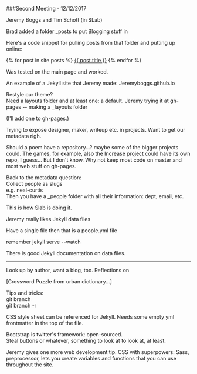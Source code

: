 ###Second Meeting - 12/12/2017

Jeremy Boggs and Tim Schott (in SLab)

Brad added a folder _posts to put Blogging stuff in

Here's a code snippet for pulling posts from that folder and putting up online:

{% for post in site.posts %}
<a href="{{ site.baseurl }}/{{ post.url }}">{{ post.title }}</a>
{% endfor %}

Was tested on the main page and worked.

An example of a Jekyll site that Jeremy made:  Jeremyboggs.github.io

Restyle our theme?  
Need a layouts folder and at least one: a default.
Jeremy trying it at gh-pages -- making a _layouts folder

(I'll add one to gh-pages.)
 
Trying to expose designer, maker, writeup etc. in projects. Want to get our metadata righ.

Should a poem have a repository...? maybe some of the bigger projects could. The games, for example, also the Increase project could have its own repo, I guess... But I don't know. Why not keep most code on master and most web stuff on gh-pages.

Back to the metadata question:  
Collect people as slugs  
e.g. neal-curtis  
Then you have a _people folder with all their information: dept, email, etc.

This is how Slab is doing it.

Jeremy really likes Jekyll data files

Have a single file then that is a people.yml file

remember jekyll serve --watch

There is good Jekyll documentation on data files.

----

Look up by author, want a blog, too.
Reflections on 

[Crossword Puzzle from urban dictionary...]

Tips and tricks:  
git branch  
git branch -r  

CSS style sheet can be referenced for Jekyll. Needs some empty yml frontmatter in the top of the file.

Bootstrap is twitter's framework: open-sourced.   
Steal buttons or whatever, something to look at to look at, at least.

Jeremy gives one more web development tip. CSS with superpowers: Sass, preprocessor, lets you create variables and functions that you can use throughout the site. 
